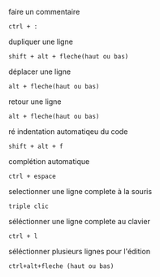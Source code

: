 faire un commentaire

```code
ctrl + : 
```

dupliquer une ligne

```code
shift + alt + fleche(haut ou bas) 
```

déplacer une ligne

```code
alt + fleche(haut ou bas) 
```

retour une ligne

```code
alt + fleche(haut ou bas) 
```

ré indentation automatiqeu du code

```code
shift + alt + f
```

complétion automatique

```code
ctrl + espace
```

selectionner une ligne complete à la souris
```
triple clic
```

séléctionner une ligne complete au clavier
```
ctrl + l
```

séléctionner plusieurs lignes pour l'édition
```code
ctrl+alt+fleche (haut ou bas)
```
